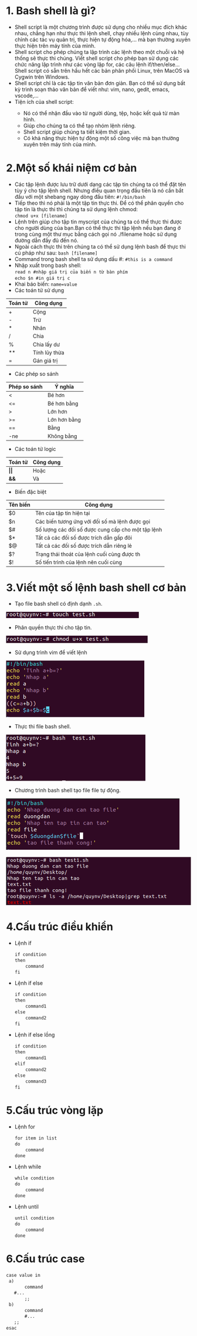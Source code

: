 # 1. Bash shell là gì?

- Shell script là một chương trình được sử dụng cho nhiều mục đích khác nhau, chẳng hạn như thực thi lệnh shell, chạy nhiều lệnh cùng nhau, tùy chỉnh các tác vụ quản trị, thực hiện tự động hóa,... mà bạn thường xuyên thực hiện trên máy tính của mình.
- Shell script cho phép chúng ta lập trình các lệnh theo một chuỗi và hệ thống sẽ thực thi chúng. Viết shell script cho phép bạn sử dụng các chức năng lập trình như các vòng lặp for, các câu lệnh if/then/else... Shell script có sẵn trên hầu hết các bản phân phối Linux, trên MacOS và Cygwin trên Windows.
- Shell script chỉ là các tập tin văn bản đơn giản. Bạn có thể sử dụng bất kỳ trình soạn thảo văn bản để viết như: vim, nano, gedit, emacs, vscode,...
- Tiện ích của shell script:
<ul>
  <ul>
    <li> Nó có thể nhận đầu vào từ người dùng, tệp, hoặc kết quả từ màn hình.
    <li> Giúp cho chúng ta có thể tạo nhóm lệnh riêng.
    <li> Shell script giúp chúng ta tiết kiệm thời gian.
    <li> Có khả năng thực hiện tự động một số công việc mà bạn thường xuyên trên máy tính của mình.
   </ul>
 </ul>
  
# 2.Một số khái niệm cơ bản

- Các tập lệnh được lưu trữ dưới dạng các tập tin chúng ta có thể đặt tên tùy ý cho tập lệnh shell. Nhưng điều quan trọng đầu tiên là nó cần bắt đầu với một shebang ngay dòng đầu tiên: `#!/bin/bash`
- Tiếp theo thì nó phải là một tập tin thực thi. Để có thể phân quyền cho tập tin là thực thi thì chúng ta sử dụng lệnh chmod: <br> `chmod u+x [filename]`
- Lệnh trên giúp cho tập tin myscript của chúng ta có thể thực thi được cho người dùng của bạn.Bạn có thể thực thi tập lệnh nếu bạn đang ở trong cùng một thư mục bằng cách gọi nó ./filename hoặc sử dụng đường dẫn đầy đủ đến nó.
- Ngoài cách thực thi trên chúng ta có thể sử dụng lệnh bash để thực thi cú pháp như sau: `bash [filename]`
- Command trong bash shell ta sử dụng dấu #: `#this is a command `
- Nhập xuất trong bash shell: <br>`read n #nhập giá trị của biến n từ bàn phím` <br> `echo $n #in giá trị c`
- Khai báo biến: `name=value`
- Các toán tử sử dụng

| Toán tử | Công dụng
| ------- | ------------
| + | Cộng
| - | Trừ
| * | Nhân
| / | Chia
| % | Chia lấy dư
| ** | Tính lũy thừa
| = | Gán giá trị

- Các phép so sánh

| Phép so sánh | Ý nghĩa
| ------------ | ------------
| < | Bé hơn
| <= | Bé hơn bằng
| > | Lớn hơn
| >= | Lớn hơn bằng
| == | Bằng
| -ne | Không bằng

- Các toán tử logic

| Toán tử | Công dụng |
| ------- | ------------ |
| **\|\|** | Hoặc |
| **&&** | Và | 

- Biến đặc biệt


| Tên biến | Công dụng
| -------- | ------------
| $0 | Tên của tập tin hiện tại
| $n | Các biến tương ứng với đối số mà lệnh được gọi
| $# | Số lượng các đối số được cung cấp cho một tập lệnh
| $* | Tất cả các đối số được trích dẫn gấp đôi
| $@ | Tất cả các đối số được trích dẫn riêng lẻ
| $? | Trạng thái thoát của lệnh cuối cùng được th
| $! | Số tiến trình của lệnh nên cuối cùng

# 3.Viết một số lệnh bash shell cơ bản

- Tạo file bash shell có định dạnh `.sh`.

<img src="https://github.com/lean15998/Linux/blob/main/images/21.1.png">

- Phân quyền thực thi cho tập tin.

<img src="https://github.com/lean15998/Linux/blob/main/images/21.2.png">

- Sử dụng trình vim để viết lệnh

<img src="https://github.com/lean15998/Linux/blob/main/images/21.3.png">

- Thực thi file bash shell.

<img src="https://github.com/lean15998/Linux/blob/main/images/21.4.png">

- Chương trình bash shell tạo file file tự động.

<img src="https://github.com/lean15998/Linux/blob/main/images/21.5.png">
<br>
<br>
<img src="https://github.com/lean15998/Linux/blob/main/images/21.6.png">


# 4.Cấu trúc điều khiển

- Lệnh if

	  if condition
	  then
		  command
	  fi

- Lệnh if else

	  if condition
	  then
		  command1
	  else
		  command2
	  fi

- Lệnh if else lồng

	  if condition
	  then
		  command1
	  elif
		  command2
	  else	
		  command3				
	  fi
  
# 5.Cấu trúc vòng lặp

- Lệnh for

	  for item in list
	  do
		  command
	  done

- Lệnh while

	  while condition
	  do
		  command
	  done

- Lệnh until

	  until condition	
	  do
		  command
	  done
# 6.Cấu trúc case

	case value in
  	 a)
    	   command
   	   #...
    	   ;;
  	 b)
    	   command
    	   #...
	   ;;
	esac
